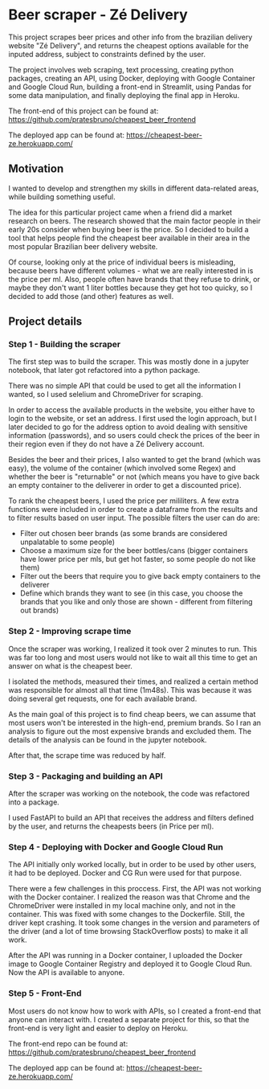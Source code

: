 # Beer scraper - Zé Delivery
This project scrapes beer prices and other info from the brazilian delivery website "Zé Delivery", and returns the cheapest options available for the inputed address, subject to constraints defined by the user.

The project involves web scraping, text processing, creating python packages, creating an API, using Docker, deploying with Google Container and Google Cloud Run, building a front-end in Streamlit, using Pandas for some data manipulation, and finally deploying the final app in Heroku.

The front-end of this project can be found at: https://github.com/pratesbruno/cheapest_beer_frontend

The deployed app can be found at: https://cheapest-beer-ze.herokuapp.com/

## Motivation
I wanted to develop and strengthen my skills in different data-related areas, while building something useful.

The idea for this particular project came when a friend did a market research on beers. The research showed that the main factor people in their early 20s consider when
buying beer is the price. So I decided to build a tool that helps people find the cheapest beer available in their area in the most popular Brazilian beer delivery website.

Of course, looking only at the price of individual beers is misleading, because beers have different volumes - what we are really interested in is the price per ml. Also, people often have brands that they refuse to drink, or maybe they don't want 1 liter bottles because they get hot too quicky, so I decided to add those (and other) features as well.

## Project details

### Step 1 - Building the scraper
The first step was to build the scraper. This was mostly done in a jupyter notebook, that later got refactored into a python package.

There was no simple API that could be used to get all the information I wanted, so I used selelium and ChromeDriver for scraping.

In order to access the available products in the website, you either have to login to the website, or set an address. I first used the login approach, but I later decided to go for the address option to avoid dealing with sensitive information (passwords), and so users could check the prices of the beer in their region even if they do not have a Zé Delivery account.

Besides the beer and their prices, I also wanted to get the brand (which was easy), the volume of the container (which involved some Regex) and whether the beer is "returnable" or not (which means you have to give back an empty container to the deliverer in order to get a discounted price). 

To rank the cheapest beers, I used the price per mililiters. A few extra functions were included in order to create a dataframe from the results and to filter results based on user input. 
The possible filters the user can do are: 
- Filter out chosen beer brands (as some brands are considered unpalatable to some people)
- Choose a maximum size for the beer bottles/cans (bigger containers have lower price per mls, but get hot faster, so some people do not like them)
- Filter out the beers that require you to give back empty containers to the deliverer
- Define which brands they want to see (in this case, you choose the brands that you like and only those are shown - different from filtering out brands)

### Step 2 - Improving scrape time
Once the scraper was working, I realized it took over 2 minutes to run. This was far too long and most users would not like to wait all this time to get an answer on what is the cheapest beer.

I isolated the methods, measured their times, and realized a certain method was responsible for almost all that time (1m48s). This was because it was doing several get requests, one for each available brand.

As the main goal of this project is to find cheap beers, we can assume that most users won't be interested in the high-end, premium brands. So I ran an analysis to figure out the most expensive brands and excluded them. The details of the analysis can be found in the jupyter notebook.

After that, the scrape time was reduced by half.

### Step 3 - Packaging and building an API
After the scraper was working on the notebook, the code was refactored into a package.

I used FastAPI to build an API that receives the address and filters defined by the user, and returns the cheapests beers (in Price per ml).

### Step 4 - Deploying with Docker and Google Cloud Run
The API initially only worked locally, but in order to be used by other users, it had to be deployed. Docker and CG Run were used for that purpose.

There were a few challenges in this proccess. First, the API was not working with the Docker container. I realized the reason was that Chrome and the ChromeDriver were installed in my local machine only, and not in the container. This was fixed with some changes to the Dockerfile. Still, the driver kept crashing. It took some changes in the version and parameters of the driver (and a lot of time browsing StackOverflow posts) to make it all work.

After the API was running in a Docker container, I uploaded the Docker image to Google Container Registry and deployed it to Google Cloud Run. Now the API is available to anyone.

### Step 5 - Front-End
Most users do not know how to work with APIs, so I created a front-end that anyone can interact with. I created a separate project for this, so that the front-end is very light and easier to deploy on Heroku.

The front-end repo can be found at: https://github.com/pratesbruno/cheapest_beer_frontend

The deployed app can be found at: https://cheapest-beer-ze.herokuapp.com/
